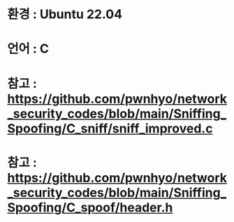 # 환경 : Ubuntu 22.04
# 언어 : C
# 참고 : https://github.com/pwnhyo/network_security_codes/blob/main/Sniffing_Spoofing/C_sniff/sniff_improved.c
# 참고 : https://github.com/pwnhyo/network_security_codes/blob/main/Sniffing_Spoofing/C_spoof/header.h
